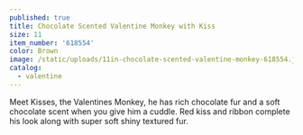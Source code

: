 ```yaml
---
published: true
title: Chocolate Scented Valentine Monkey with Kiss
size: 11
item_number: '618554'
color: Brown
image: /static/uploads/11in-chocolate-scented-valentine-monkey-618554.jpg
catalog:
  - valentine
---
```

Meet Kisses, the Valentines Monkey, he has rich chocolate fur and a soft chocolate scent when you give him a cuddle. Red kiss and ribbon complete his look along with super soft shiny textured fur.

